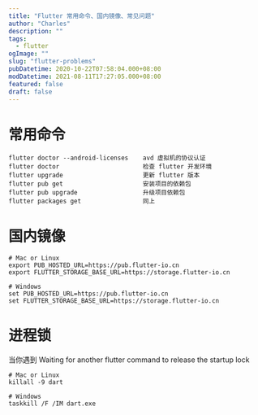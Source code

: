 ```yaml
---
title: "Flutter 常用命令、国内镜像、常见问题"
author: "Charles"
description: ""
tags:
  - flutter
ogImage: ""
slug: "flutter-problems"
pubDatetime: 2020-10-22T07:58:04.000+08:00
modDatetime: 2021-08-11T17:27:05.000+08:00
featured: false
draft: false
---
```


# 常用命令

```shell
flutter doctor --android-licenses    avd 虚拟机的协议认证
flutter doctor                       检查 flutter 开发环境
flutter upgrade                      更新 flutter 版本
flutter pub get                      安装项目的依赖包
flutter pub upgrade                  升级项目依赖包
flutter packages get                 同上
```

# 国内镜像

```shell
# Mac or Linux
export PUB_HOSTED_URL=https://pub.flutter-io.cn
export FLUTTER_STORAGE_BASE_URL=https://storage.flutter-io.cn

# Windows
set PUB_HOSTED_URL=https://pub.flutter-io.cn
set FLUTTER_STORAGE_BASE_URL=https://storage.flutter-io.cn
```

# 进程锁

当你遇到 Waiting for another flutter command to release the startup lock

```shell
# Mac or Linux
killall -9 dart

# Windows
taskkill /F /IM dart.exe
```
